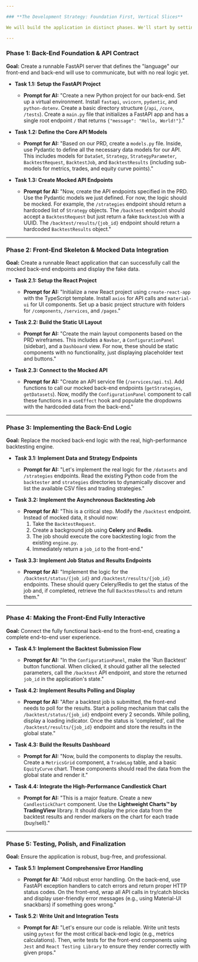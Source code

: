 ```yaml
---

### **The Development Strategy: Foundation First, Vertical Slices**

We will build the application in distinct phases. We'll start by setting up the "skeleton" of the back-end and front-end, making sure they can communicate with *mocked* data. Then, we will implement the real logic for one vertical slice of functionality at a time (e.g., getting datasets, then getting strategies, then running a backtest). This ensures that at the end of each phase, you have a testable, partially working application.

---
```


### **Phase 1: Back-End Foundation & API Contract**

**Goal:** Create a runnable FastAPI server that defines the "language" our front-end and back-end will use to communicate, but with no real logic yet.

* **Task 1.1: Setup the FastAPI Project**
    * **Prompt for AI:** "Create a new Python project for our back-end. Set up a virtual environment. Install `fastapi`, `uvicorn`, `pydantic`, and `python-dotenv`. Create a basic directory structure (`/api`, `/core`, `/tests`). Create a `main.py` file that initializes a FastAPI app and has a single root endpoint `/` that returns `{"message": "Hello, World!"}`."

* **Task 1.2: Define the Core API Models**
    * **Prompt for AI:** "Based on our PRD, create a `models.py` file. Inside, use Pydantic to define all the necessary data models for our API. This includes models for `DataSet`, `Strategy`, `StrategyParameter`, `BacktestRequest`, `BacktestJob`, and `BacktestResults` (including sub-models for metrics, trades, and equity curve points)."

* **Task 1.3: Create Mocked API Endpoints**
    * **Prompt for AI:** "Now, create the API endpoints specified in the PRD. Use the Pydantic models we just defined. For now, the logic should be mocked. For example, the `/strategies` endpoint should return a hardcoded list of `Strategy` objects. The `/backtest` endpoint should accept a `BacktestRequest` but just return a fake `BacktestJob` with a UUID. The `/backtest/results/{job_id}` endpoint should return a hardcoded `BacktestResults` object."

---

### **Phase 2: Front-End Skeleton & Mocked Data Integration**

**Goal:** Create a runnable React application that can successfully call the mocked back-end endpoints and display the fake data.

* **Task 2.1: Setup the React Project**
    * **Prompt for AI:** "Initialize a new React project using `create-react-app` with the TypeScript template. Install `axios` for API calls and `material-ui` for UI components. Set up a basic project structure with folders for `/components`, `/services`, and `/pages`."

* **Task 2.2: Build the Static UI Layout**
    * **Prompt for AI:** "Create the main layout components based on the PRD wireframes. This includes a `Navbar`, a `ConfigurationPanel` (sidebar), and a `Dashboard` view. For now, these should be static components with no functionality, just displaying placeholder text and buttons."

* **Task 2.3: Connect to the Mocked API**
    * **Prompt for AI:** "Create an API service file (`/services/api.ts`). Add functions to call our mocked back-end endpoints (`getStrategies`, `getDatasets`). Now, modify the `ConfigurationPanel` component to call these functions in a `useEffect` hook and populate the dropdowns with the hardcoded data from the back-end."

---

### **Phase 3: Implementing the Back-End Logic**

**Goal:** Replace the mocked back-end logic with the real, high-performance backtesting engine.

* **Task 3.1: Implement Data and Strategy Endpoints**
    * **Prompt for AI:** "Let's implement the real logic for the `/datasets` and `/strategies` endpoints. Read the existing Python code from the `backtester` and `strategies` directories to dynamically discover and list the available CSV files and trading strategies."

* **Task 3.2: Implement the Asynchronous Backtesting Job**
    * **Prompt for AI:** "This is a critical step. Modify the `/backtest` endpoint. Instead of mocked data, it should now:
        1.  Take the `BacktestRequest`.
        2.  Create a background job using **Celery** and **Redis**.
        3.  The job should execute the core backtesting logic from the existing `engine.py`.
        4.  Immediately return a `job_id` to the front-end."

* **Task 3.3: Implement Job Status and Results Endpoints**
    * **Prompt for AI:** "Implement the logic for the `/backtest/status/{job_id}` and `/backtest/results/{job_id}` endpoints. These should query Celery/Redis to get the status of the job and, if completed, retrieve the full `BacktestResults` and return them."

---

### **Phase 4: Making the Front-End Fully Interactive**

**Goal:** Connect the fully functional back-end to the front-end, creating a complete end-to-end user experience.

* **Task 4.1: Implement the Backtest Submission Flow**
    * **Prompt for AI:** "In the `ConfigurationPanel`, make the 'Run Backtest' button functional. When clicked, it should gather all the selected parameters, call the `/backtest` API endpoint, and store the returned `job_id` in the application's state."

* **Task 4.2: Implement Results Polling and Display**
    * **Prompt for AI:** "After a backtest job is submitted, the front-end needs to poll for the results. Start a polling mechanism that calls the `/backtest/status/{job_id}` endpoint every 2 seconds. While polling, display a loading indicator. Once the status is 'completed', call the `/backtest/results/{job_id}` endpoint and store the results in the global state."

* **Task 4.3: Build the Results Dashboard**
    * **Prompt for AI:** "Now, build the components to display the results. Create a `MetricsGrid` component, a `TradeLog` table, and a basic `EquityCurve` chart. These components should read the data from the global state and render it."

* **Task 4.4: Integrate the High-Performance Candlestick Chart**
    * **Prompt for AI:** "This is a major feature. Create a new `CandlestickChart` component. Use the **Lightweight Charts™ by TradingView** library. It should display the price data from the backtest results and render markers on the chart for each trade (buy/sell)."

---

### **Phase 5: Testing, Polish, and Finalization**

**Goal:** Ensure the application is robust, bug-free, and professional.

* **Task 5.1: Implement Comprehensive Error Handling**
    * **Prompt for AI:** "Add robust error handling. On the back-end, use FastAPI exception handlers to catch errors and return proper HTTP status codes. On the front-end, wrap all API calls in try/catch blocks and display user-friendly error messages (e.g., using Material-UI snackbars) if something goes wrong."

* **Task 5.2: Write Unit and Integration Tests**
    * **Prompt for AI:** "Let's ensure our code is reliable. Write unit tests using `pytest` for the most critical back-end logic (e.g., metrics calculations). Then, write tests for the front-end components using `Jest` and `React Testing Library` to ensure they render correctly with given props."
